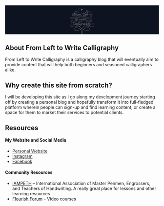<p align="center"><img src="https://github.com/sopasdigital/fromlefttowrite/blob/master/web/images/banner-fltw-logo.jpg" alt="From Left to Write Calligraphy website"></p>

## About From Left to Write Calligraphy

From Left to Write Calligraphy is a calligraphy blog that will eventually aim to provide content that will help both beginners and seasoned calligraphers alike. 

## Why create this site from scratch?

I will be developing this site as I go along my development journey starting off by creating a personal blog and hopefully transform it into full-fledged platform wherein people can sign-up and find learning content, or create a space for them to market their services to potential clients.

## Resources

#### My Website and Social Media
- [Personal Website](http://robbiehilado.com/)
- [Instagram](https://www.instagram.com/fromlefttowrite.calligraphy/)
- [Facebook](https://www.facebook.com/fromlefttowritecal.li)

#### Community Resources
- [IAMPETH](https://www.iampeth.com/home) – International Association of Master Penmen, Engrossers, and Teachers of Handwriting. A really great place for lessons and other learning resources
- [Flourish Forum](http://www.theflourishforum.com/) – Video courses

